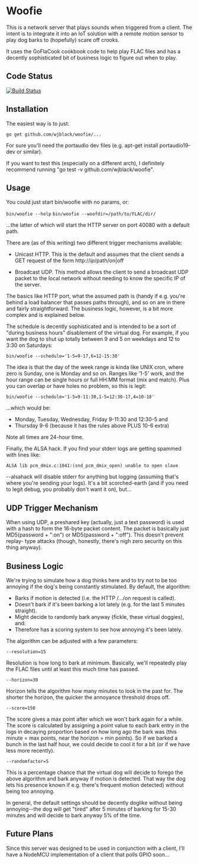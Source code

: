 Woofie
======
This is a network server that plays sounds when triggered from a client. The
intent is to integrate it into an IoT solution with a remote motion sensor to
play dog barks to (hopefully) scare off crooks.

It uses the GoFlaCook cookbook code to help play FLAC files and has a decently
sophisticated bit of business logic to figure out when to play.


Code Status
-----------
[![Build Status](https://travis-ci.org/wjblack/woofie.svg?branch=master)](https://travis-ci.org/wjblack/woofie)


Installation
------------
The easiest way is to just:

`go get github.com/wjblack/woofie/...`

For sure you'll need the portaudio dev files (e.g. apt-get install
portaudio19-dev or similar).

If you want to test this (especially on a different arch), I definitely
recommend running "go test -v github.com/wjblack/woofie".


Usage
-----
You could just start bin/woofie with no params, or:

`bin/woofie --help`
`bin/woofie --woofdir=/path/to/FLAC/dir/`

...the latter of which will start the HTTP server on port 40080 with a default
path.

There are (as of this writing) two different trigger mechanisms available:

* Unicast HTTP.  This is the default and assumes that the client sends a GET
  request of the form http://$ip/$path/on|off

* Broadcast UDP.  This method allows the client to send a broadcast UDP packet
  to the local network without needing to know the specific IP of the server.

The basics like HTTP port, what the assumed path is (handy if e.g. you're behind
a load balancer that passes paths through), and so on are in there and fairly
straightforward.  The business logic, however, is a bit more complex and is
explained below.

The schedule is decently sophisticated and is intended to be a sort of "during
business hours" disablement of the virtual dog.  For example, if you want the
dog to shut up totally between 9 and 5 on weekdays and 12 to 3:30 on Saturdays:

`bin/woofie --schedule='1-5=9-17,6=12-15:30'`

The idea is that the day of the week range is kinda like UNIX cron, where zero
is Sunday, one is Monday and so on.  Ranges like '1-5' work, and the hour
range can be single hours or full HH:MM format (mix and match).  Plus you can
overlap or have holes no problem, so this is legit:

`bin/woofie --schedule='1-5=9-11:30,1-5=12:30-17,4=10-18'`

...which would be:

* Monday, Tuesday, Wednesday, Friday 9-11:30 and 12:30-5 and
* Thursday 9-6 (because it has the rules above PLUS 10-6 extra)

Note all times are 24-hour time.

Finally, the ALSA hack.  If you find your stderr logs are getting spammed with
lines like:

`ALSA lib pcm_dmix.c:1041:(snd_pcm_dmix_open) unable to open slave`

--alsahack will disable stderr for anything but logging (assuming that's where
you're sending your logs).  It's a bit scorched-earth (and if you need to
legit debug, you probably don't want it on), but...


UDP Trigger Mechanism
---------------------
When using UDP, a preshared key (actually, just a text password) is used with
a hash to form the 16-byte packet content.  The packet is basically just
MD5(password + ":on") or MD5(password + ":off").  This doesn't prevent replay-
type attacks (though, honestly, there's nigh zero security on this thing
anyway).


Business Logic
--------------
We're trying to simulate how a dog thinks here and to try not to be too
annoying if the dog's being constantly stimulated.  By default, the algorithm:

* Barks if motion is detected (i.e. the HTTP /.../on request is called).
* Doesn't bark if it's been barking a lot lately (e.g. for the last 5 minutes
  straight).
* Might decide to randomly bark anyway (fickle, these virtual doggies), and:
* Therefore has a scoring system to see how annoying it's been lately.

The algorithm can be adjusted with a few parameters:

`--resolution=15`

Resolution is how long to bark at minimum.  Basically, we'll repeatedly play
the FLAC files until at least this much time has passed.

`--horizon=30`

Horizon tells the algorithm how many minutes to look in the past for.  The
shorter the horizon, the quicker the annoyance threshold drops off.

`--score=150`

The score gives a max point after which we won't bark again for a while.  The
score is calculated by assigning a point value to each bark entry in the logs
in decaying proportion based on how long ago the bark was (this minute = max
points, near the horizon = min points).  So if we barked a bunch in the
last half hour, we could decide to cool it for a bit (or if we have less more
recently).

`--randomfactor=5`

This is a percentage chance that the virtual dog will decide to forego the
above algorithm and bark anyway if motion is detected.  That way the dog
lets his presence known if e.g. there's frequent motion detected) without being
too annoying.

In general, the default settings should be decently doglike without being
annoying--the dog will get "tired" after 5 minutes of barking for 15-30 minutes
and will decide to bark anyway 5% of the time.


Future Plans
------------
Since this server was designed to be used in conjunction with a client, I'll
have a NodeMCU implementation of a client that polls GPIO soon...

